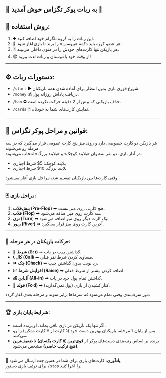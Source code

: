 🎉 **به ربات پوکر تگزاس خوش آمدید** 🎉  
---

## 📌 **روش استفاده**:
1. ➕ این ربات را به گروه تلگرام خود اضافه کنید.  
2. 👥 هر عضو گروه باید دکمهٔ «پیوستن» را بزند تا بازی آغاز شود.
3. 🃏 هر بازیکن تنها کارت‌های خودش را در منوی داخلی می‌بیند.  
4. 😎 از وقت خود با دوستان و ربات لذت ببرید!  

---

## ⚙ **دستورات ربات**:  
- `/start` ▶ شروع فوری بازی بدون انتظار برای آماده شدن همه بازیکنان.  
- `/money` 💰 دریافت پاداش روزانه پول.  
- `/ban` ⛔ حذف بازیکنی که بیش از 2 دقیقه حرکت نکرده است.  
- `/cards` 🃏 نمایش کارت‌های شما به خودتان.  

---

## 📝 **قوانین و مراحل پوکر تگزاس**:

هر بازیکن دو کارت خصوصی دارد و روی میز پنج کارت عمومی قرار می‌گیرد که در سه مرحله رو می‌شوند.  
در آغاز بازی، دو نفر به‌عنوان «بلایند کوچک» و «بلایند بزرگ» انتخاب می‌شوند.  
- بلایند کوچک: 5$ شرط اجباری  
- بلایند بزرگ: 10$ شرط اجباری  

وقتی کارت‌ها بین بازیکنان تقسیم شد، مراحل بازی آغاز می‌شود.  

---

### 🃏 **مراحل بازی**:
1. **پیش‌فلاب (Pre-Flop)** ➡ هیچ کارتی روی میز نیست.  
2. **فلاپ (Flop)** ➡ سه کارت روی میز اضافه می‌شود.  
3. **ترن (Turn)** ➡ یک کارت دیگر روی میز اضافه می‌شود.  
4. **ریور (River)** ➡ آخرین کارت روی میز قرار می‌گیرد.  

---

### 🎯 **حرکات بازیکنان در هر مرحله**:
- **👊 شرط (Bet)** ➡ گذاشتن چیپ در پات.  
- **📞 کال (Call)** ➡ مساوی کردن شرط نفر قبلی.  
- **⏩ چک (Check)** ➡ رد نوبت بدون گذاشتن چیپ.  
- **📈 افزایش شرط (Raise)** ➡ اضافه کردن بیشتر از شرط فعلی.  
- **💰 آل‌این (All-in)** ➡ گذاشتن تمام پول خود در پات.  
- **🛑 فولد (Fold)** ➡ کنار کشیدن از بازی (پول نمی‌گذارید).  

دور شرط‌بندی وقتی تمام می‌شود که شرط‌ها برابر شوند و مرحله بعدی آغاز گردد.  

---

### 🏆 **شرایط پایان بازی**:
- اگر تنها یک بازیکن در بازی باقی بماند، او برنده است.  
- پس از پایان ۴ مرحله، بازیکنان بهترین دست خود (۵ کارت از ۷ کارت ممکن) را رو می‌کنند.  
- برنده بر اساس رتبه‌بندی دست‌های پوکر از **قوی‌ترین (۵ کارت یکسان)** تا **ضعیف‌ترین (هیچ ترکیب خاصی)** مشخص می‌شود.  

---

📩 **یادآوری**: کارت‌های بازی برای شما در همین چت ارسال می‌شود.  
برای توقف بازی دستور `/stop` را اجرا کنید.  

---
